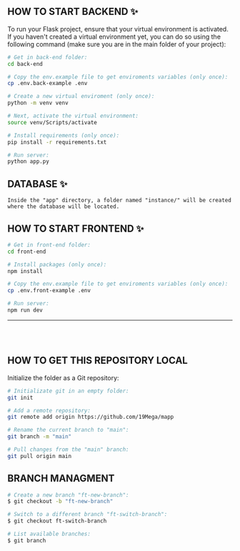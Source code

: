 ## HOW TO START BACKEND ✨

To run your Flask project, ensure that your virtual environment is activated. If you haven't created a virtual environment yet, you can do so using the following command (make sure you are in the main folder of your project):

```bash
# Get in back-end folder:  
cd back-end  

# Copy the env.example file to get enviroments variables (only once):  
cp .env.back-example .env  

# Create a new virtual enviroment (only once):  
python -m venv venv  

# Next, activate the virtual environment:    
source venv/Scripts/activate  

# Install requirements (only once):  
pip install -r requirements.txt  

# Run server:
python app.py  
```

## DATABASE ✨
```
Inside the "app" directory, a folder named "instance/" will be created where the database will be located.
```

## HOW TO START FRONTEND ✨
```bash
# Get in front-end folder:
cd front-end  

# Install packages (only once):
npm install  

# Copy the env.example file to get enviroments variables (only once): 
cp .env.front-example .env  

# Run server: 
npm run dev  
```


<hr>
<br></br>

## **HOW TO GET THIS REPOSITORY LOCAL**
Initialize the folder as a Git repository:
```bash
# Initializate git in an empty folder:
git init

# Add a remote repository:
git remote add origin https://github.com/19Mega/mapp

# Rename the current branch to "main":
git branch -m "main"

# Pull changes from the "main" branch:
git pull origin main
```

## BRANCH MANAGMENT

```bash
# Create a new branch "ft-new-branch":
$ git checkout -b "ft-new-branch"

# Switch to a different branch "ft-switch-branch":
$ git checkout ft-switch-branch

# List available branches:
$ git branch
```

